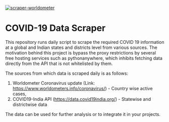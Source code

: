 [![scraper-worldometer](https://github.com/kevin-scaria/WorldometerCOVIDTableScraper/actions/workflows/scraperWorldometer.yml/badge.svg)](https://github.com/kevin-scaria/WorldometerCOVIDTableScraper/actions/workflows/scraperWorldometer.yml)

# COVID-19 Data Scraper

This repository runs daily script to scrape the required COVID 19 information at a global and Indian states and districts level from various sources. The motivation behind this project is bypass the proxy restrictions by several free hosting services such as pythonanywhere, which inhibits fetching data directly from the API that is not whitelisted by them.

The sources from which data is scraped daily is as follows:
1) Worldometer Coronavirus update (Link: https://www.worldometers.info/coronavirus/) - Country wise active cases, 
2) COVID19-India API (https://data.covid19india.org/) - Statewise and districtwise data

The data can be used for further analysis or to integrate it in your projects.
